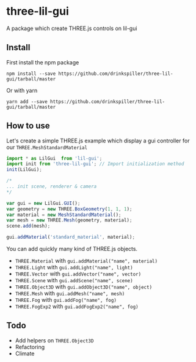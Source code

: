 # three-lil-gui

A package which create THREE.js controls on lil-gui


## Install

First install the npm package

```
npm install --save https://github.com/drinkspiller/three-lil-gui/tarball/master
```

Or with yarn

```
yarn add --save https://github.com/drinkspiller/three-lil-gui/tarball/master
```

## How to use

Let's create a simple THREE.js example which display a gui controller for our `THREE.MeshStandardMaterial`

```javascript
import * as LilGui  from 'lil-gui';
import init from 'three-lil-gui'; // Import initialization method
init(LilGui);

/*
... init scene, renderer & camera
*/

var gui = new LilGui.GUI();
var geometry = new THREE.BoxGeometry(1, 1, 1);
var material = new MeshStandardMaterial();
var mesh = new THREE.Mesh(geometry, material);
scene.add(mesh);

gui.addMaterial('standard_material', material);
```

You can add quickly many kind of THREE.js objects.

- `THREE.Material` with `gui.addMaterial("name", material)`
- `THREE.Light` with `gui.addLight("name", light)`
- `THREE.Vector` with `gui.addVector("name", vector)`
- `THREE.Scene` with `gui.addScene("name", scene)`
- `THREE.Object3D` with `gui.addObject3D("name", object)`
- `THREE.Mesh` with `gui.addMesh("name", mesh)`
- `THREE.Fog` with `gui.addFog("name", fog)`
- `THREE.FogExp2` with `gui.addFogExp2("name", fog)`

## Todo

- Add helpers on `THREE.Object3D`
- Refactoring
- Climate
